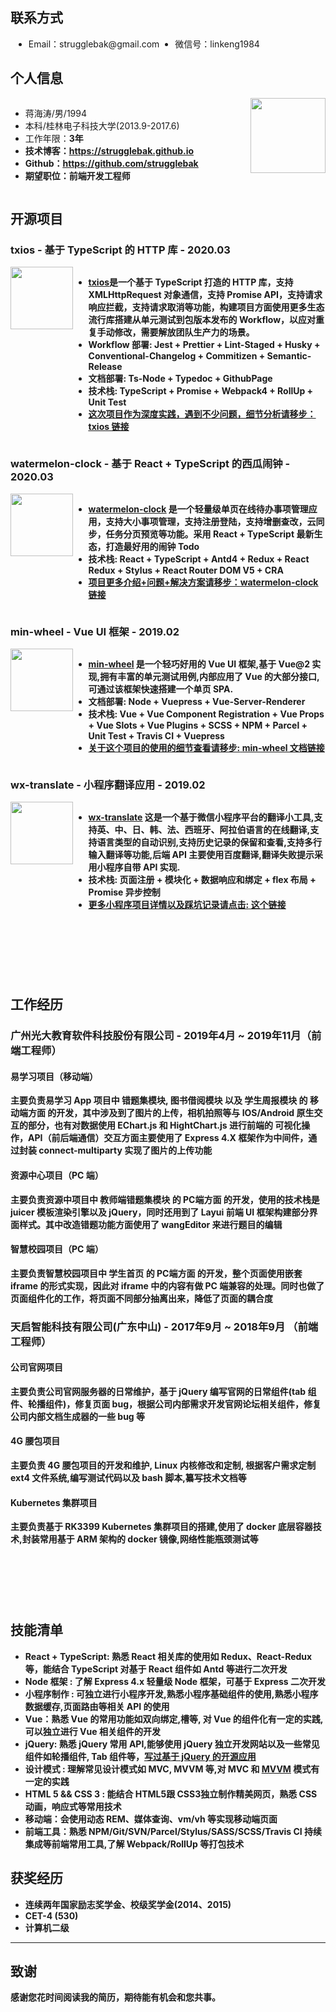 ## 联系方式
<ul style="overflow: hidden;">
<li style="float: left; margin-left: 5px; margin-right: 20px;">Email：strugglebak@gmail.com</li>
<li style="float: left; margin-left: 5px; margin-right: 20px;">微信号：linkeng1984</li>
</ul>

## 个人信息
<div style="overflow: hidden;">
<div style="float: right">
<img src="https://i.loli.net/2019/10/29/rIMSc5khJTwtWLn.jpg" width=120>
</div>
<div style="float: left;">
<ul>
<li>蒋海涛/男/1994</li>
<li>本科/桂林电子科技大学(2013.9-2017.6)</li>
<li>工作年限：<strong>3年<strong></li>
<li><strong>技术博客：</strong><u><a href="https://strugglebak.github.io">https://strugglebak.github.io</a></u></li>
<li><strong>Github：</strong><u><a href="https://github.com/strugglebak">https://github.com/strugglebak</a></u></li>
<li>期望职位：<strong>前端开发</strong>工程师</li>
</ul>
</div>
</div>

## 开源项目

### txios - 基于 TypeScript 的 HTTP 库 - 2020.03

<div style="overflow: hidden;">
<div style="float: left; padding: 0px 0;">
<a href="https://strugglebak.github.io/txios/" style="display: inline-block;">
<img src="https://i.loli.net/2020/03/17/lFDsRbZCWJXM5xQ.png" width="100">
</a>
</div>
<div style="float: right; width: 80%;">
<ul>
<li><u><a href="https://github.com/strugglebak/txios">txios</a></u>是一个基于 <strong>TypeScript</strong> 打造的 HTTP 库，支持 <strong>XMLHttpRequest</strong> 对象通信，支持 <strong>Promise</strong> API，支持<strong>请求响应拦截</strong>，支持<strong>请求取消</strong>等功能，构建项目方面使用更多生态流行库搭建从<strong>单元测试</strong>到<strong>包版本发布</strong>的 Workflow，以应对重复手动修改，需要解放团队生产力的场景。</li>

<li>Workflow 部署: <strong>Jest</strong> + Prettier + Lint-Staged + Husky + Conventional-Changelog + Commitizen + Semantic-Release</li>
<li>文档部署: Ts-Node + Typedoc + GithubPage </li>
<li>技术栈: <strong>TypeScript</strong> + Promise + Webpack4 + RollUp + Unit Test</li>
<li><strong><u>这次项目作为深度实践，遇到不少问题，细节分析请移步：</strong><a href="https://strugglebak.github.io/2020/03/14/txios-%E5%9F%BA%E4%BA%8ETypeScript%E7%9A%84http%E5%BA%93%E7%9A%84%E5%AE%9E%E8%B7%B5%E6%80%BB%E7%BB%93/">txios 链接</a></u></li>
</ul>
</div>
</div>

### watermelon-clock - 基于 React + TypeScript 的西瓜闹钟 - 2020.03

<div style="overflow: hidden;">
<div style="float: left; padding: 0px 0;">
<a href="https://strugglebak.github.io/watermelon-clock/" style="display: inline-block;">
<img src="https://i.loli.net/2020/03/17/DLhQunRFPojMyTq.png" width="100">
</a>
</div>
<div style="float: right; width: 80%;">
<ul>
<li><u><a href="https://github.com/strugglebak/watermelon-clock">watermelon-clock</a></u> 是一个轻量级单页在线待办事项管理应用，支持大小事项管理，支持注册登陆，支持增删查改，云同步，任务分页预览等功能。采用 <strong>React</strong> + <strong>TypeScript</strong> 最新生态，打造最好用的闹钟 Todo</li>
<li>技术栈: <strong>React</strong> + <strong>TypeScript</strong> + <strong>Antd4</strong> + Redux + React Redux + Stylus + React Router DOM V5 + CRA</li>
<li><u><strong>项目更多介绍+问题+解决方案请移步：</strong><a href="https://strugglebak.github.io/2020/03/17/watermelon-clock-%E5%9F%BA%E4%BA%8ETypeScript-React%E7%9A%84%E8%A5%BF%E7%93%9C%E9%97%B9%E9%92%9F%E9%A1%B9%E7%9B%AE%E7%9A%84%E5%AE%9E%E8%B7%B5%E6%80%BB%E7%BB%93/">watermelon-clock 链接</a></u></li>
</ul>
</div>
</div>

### min-wheel - Vue UI 框架 - 2019.02

<div style="overflow: hidden;">
<div style="float: left; padding: 0px 0;">
<a href="http://strugglebak.github.io/min-wheel/" style="display: inline-block;">
<img src="https://i.loli.net/2019/02/28/5c776eec17980.png" width="100">
</a>
</div>
<div style="float: right; width: 80%;">
<ul>
<li><u><a href="https://github.com/strugglebak/min-wheel">min-wheel</a></u> 是一个轻巧好用的 <strong>Vue</strong> UI 框架,基于 Vue@2 实现,拥有丰富的<strong>单元测试</strong>用例,内部应用了 Vue 的大部分接口,可通过该框架快速搭建一个单页 SPA.</li>
<li>文档部署: <strong>Node</strong> + Vuepress + Vue-Server-Renderer</li>
<li>技术栈: <strong>Vue</strong> + Vue Component Registration + Vue Props + Vue Slots + Vue Plugins + SCSS + NPM + Parcel + Unit Test + Travis CI + Vuepress</li>
<li><u><strong>关于这个项目的使用的细节查看请移步:</strong> <a href="http://strugglebak.github.io/min-wheel/">min-wheel 文档链接</a></u></li>
</ul>
</div>
</div>


### wx-translate - 小程序翻译应用 - 2019.02
<div style="overflow: hidden;">
<div style="float: left; padding: 0px 0;">
<img src="https://i.loli.net/2019/02/27/5c7656307e497.jpeg" width="100">
</div>
<div style="float: right; width: 80%">
<ul>
<li><u><a href="https://github.com/strugglebak/wx-translate">wx-translate</a></u> 这是一个基于<strong>微信小程序</strong>平台的翻译小工具,支持英、中、日、韩、法、西班牙、阿拉伯语言的在线翻译,支持语言类型的自动识别,支持历史记录的保留和查看,支持多行输入翻译等功能,后端 API 主要使用百度翻译,翻译失败提示采用小程序自带 API 实现.</li>
<li>技术栈: 页面注册 + 模块化 + 数据响应和绑定 + flex 布局 + Promise 异步控制</li>
<li><u><strong>更多小程序项目详情以及踩坑记录请点击:</strong> <a href="https://github.com/strugglebak/wx-translate/blob/master/README.md">这个链接</a></u></li>
</ul>
</div>
</div>

<div style="margin-bottom: 120px"></div>

## 工作经历

### 广州光大教育软件科技股份有限公司 - 2019年4月 ~ 2019年11月（前端工程师）
#### 易学习项目（移动端）
主要负责易学习 App 项目中 **错题集模块**, **图书借阅模块** 以及 **学生周报模块** 的 **移动端方面** 的开发，其中涉及到了图片的上传，相机拍照等与 IOS/Android 原生交互的部分，也有对数据使用 **EChart.js** 和 **HightChart.js** 进行前端的 **可视化操作**，API（前后端通信）交互方面主要使用了 **Express 4.X** 框架作为中间件，通过封装 connect-multiparty 实现了图片的上传功能

#### 资源中心项目（PC 端）
主要负责资源中项目中 **教师端错题集模块** 的 **PC端方面** 的开发，使用的技术栈是 **juicer** 模板渲染引擎以及 **jQuery**，同时还用到了 **Layui** 前端 UI 框架构建部分界面样式。其中改造错题功能方面使用了 **wangEditor** 来进行题目的编辑

#### 智慧校园项目（PC 端）
主要负责智慧校园项目中 **学生首页** 的 **PC端方面** 的开发，整个页面使用嵌套 iframe 的形式实现，因此对 iframe 中的内容有做 PC 端兼容的处理。同时也做了页面组件化的工作，将页面不同部分抽离出来，降低了页面的耦合度

### 天启智能科技有限公司(广东中山) - 2017年9月 ~ 2018年9月 （前端工程师）

#### 公司官网项目
主要负责公司官网服务器的日常维护，基于 **jQuery** 编写官网的日常组件(tab 组件、轮播组件)，修复页面 bug，根据公司内部需求开发官网论坛相关组件，修复公司内部文档生成器的一些 bug 等

#### 4G 腰包项目
主要负责 4G 腰包项目的开发和维护, Linux 内核修改和定制, 根据客户需求定制 ext4 文件系统,编写测试代码以及 bash 脚本,纂写技术文档等

#### Kubernetes 集群项目
主要负责基于 RK3399 Kubernetes 集群项目的搭建,使用了 docker 底层容器技术,封装常用基于 ARM 架构的 docker 镜像,网络性能瓶颈测试等

<div style="margin-bottom: 120px"></div>

## 技能清单
- React + TypeScript: 熟悉 React 相关库的使用如 Redux、React-Redux 等，能结合 TypeScript 对基于 React 组件如 Antd 等进行二次开发
- Node 框架 : 了解 Express 4.x 轻量级 Node 框架，可基于 Express 二次开发
- 小程序制作 : 可独立进行小程序开发,熟悉小程序基础组件的使用,熟悉小程序数据缓存,页面路由等相关 API 的使用
- Vue：熟悉 Vue 的常用功能如双向绑定,槽等, 对 Vue 的组件化有一定的实践,可以独立进行 Vue 相关组件的开发
- jQuery: 熟悉 jQuery 常用 API,能够使用 jQuery 独立开发网站以及一些常见组件如轮播组件, Tab 组件等，[写过基于 jQuery 的开源应用](https://github.com/strugglebak/music)
- 设计模式 : 理解常见设计模式如 MVC, MVVM 等,对 MVC 和 [MVVM](https://github.com/strugglebak/mvvm) 模式有一定的实践
- HTML 5 && CSS 3 : 能结合 HTML5跟 CSS3独立制作精美网页，熟悉 CSS 动画，响应式等常用技术
- 移动端：会使用动态 REM、媒体查询、vm/vh 等实现移动端页面
- 前端工具：熟悉 NPM/Git/SVN/Parcel/Stylus/SASS/SCSS/Travis CI 持续集成等前端常用工具,了解 Webpack/RollUp 等打包技术

## 获奖经历

- 连续两年国家励志奖学金、校级奖学金(2014、2015)
- CET-4 (530)
- 计算机二级

---
## 致谢
感谢您花时间阅读我的简历，期待能有机会和您共事。
